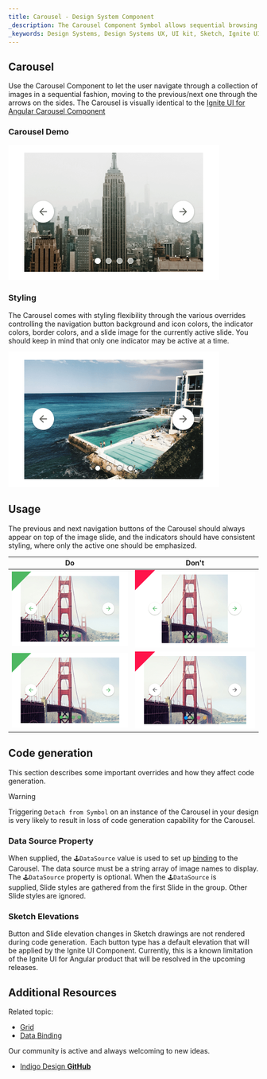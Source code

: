 ```yaml
---
title: Carousel - Design System Component
_description: The Carousel Component Symbol allows sequential browsing through a collection of images. 
_keywords: Design Systems, Design Systems UX, UI kit, Sketch, Ignite UI for Angular, Sketch to Angular, Sketch to Angular, Angular, Angular Design System, Export code from Sketch, Design Kits for Angular, Sketch HTML, Sketch to HTML, Sketch UI kits
---
```


## Carousel

Use the Carousel Component to let the user navigate through a collection of images in a sequential fashion, moving to the previous/next one through the arrows on the sides. The Carousel is visually identical to the [Ignite UI for Angular Carousel Component](https://www.infragistics.com/products/ignite-ui-angular/angular/components/carousel.html)

### Carousel Demo

<img src="../images/carousel_demo.png" srcset="../images/carousel_demo@2x.png 2x" />

### Styling

The Carousel comes with styling flexibility through the various overrides controlling the navigation button background and icon colors, the indicator colors, border colors, and a slide image for the currently active slide. You should keep in mind that only one indicator may be active at a time.

<img src="../images/carousel_styling.png" srcset="../images/carousel_styling@2x.png 2x" />

## Usage

The previous and next navigation buttons of the Carousel should always appear on top of the image slide, and the indicators should have consistent styling, where only the active one should be emphasized.

| Do                                                                                 | Don't                                                                                  |
| ---------------------------------------------------------------------------------- | -------------------------------------------------------------------------------------- |
| <img src="../images/carousel_do1.png" srcset="../images/carousel_do1@2x.png 2x" /> | <img src="../images/carousel_dont1.png" srcset="../images/carousel_dont1@2x.png 2x" /> |
| <img src="../images/carousel_do2.png" srcset="../images/carousel_do2@2x.png 2x" /> | <img src="../images/carousel_dont2.png" srcset="../images/carousel_dont2@2x.png 2x" /> |

## Code generation

This section describes some important overrides and how they affect code generation.

> [!WARNING]
> Triggering `Detach from Symbol` on an instance of the Carousel in your design is very likely to result in loss of code generation capability for the Carousel.

### Data Source Property

When supplied, the `🕹️DataSource` value is used to set up [binding](../codegen/data-binding.md) to the Carousel. The data source must be a string array of image names to display. The `🕹️DataSource` property is optional. When the `🕹️DataSource` is supplied, Slide styles are gathered from the first Slide in the group. Other Slide styles are ignored.

### Sketch Elevations

Button and Slide elevation changes in Sketch drawings are not rendered during code generation.  Each button type has a default elevation that will be applied by the Ignite UI Component. Currently, this is a known limitation of the Ignite UI for Angular product that will be resolved in the upcoming releases.

## Additional Resources

Related topic:

- [Grid](grid.md)
- [Data Binding](../codegen/data-binding.md)

Our community is active and always welcoming to new ideas.

- [Indigo Design **GitHub**](https://github.com/IgniteUI/design-system-docfx)
